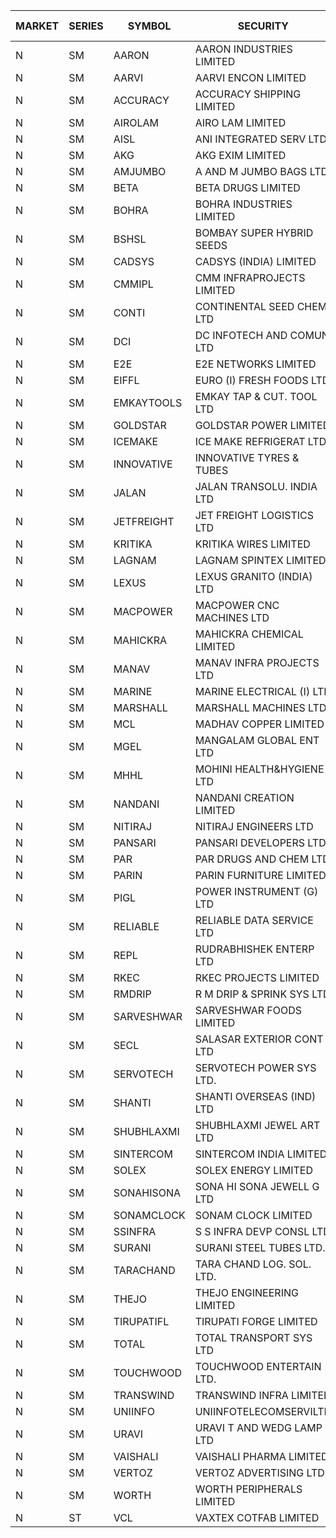 


| MARKET | SERIES | SYMBOL | SECURITY | PREV CL PR | OPEN PRICE | HIGH PRICE | LOW PRICE | CLOSE PRICE | NET TRDVAL | NET TRDQTY | CORP IND | HI 52 WK | LO 52 WK |
| ----- | ----- | ----- | ----- | ----- | ----- | ----- | ----- | ----- | ----- | ----- | ----- | ----- | ----- |
| N | SM | AARON | AARON INDUSTRIES LIMITED | 48.00 | 47.50 | 47.50 | 47.50 | 47.50 | 156750.00 | 3300 |  | 53.50 | 39.00 |
| N | SM | AARVI | AARVI ENCON LIMITED | 27.50 | 27.50 | 27.50 | 27.50 | 27.50 | 55000.00 | 2000 |  | 50.05 | 27.00 |
| N | SM | ACCURACY | ACCURACY SHIPPING LIMITED | 22.85 | 22.85 | 22.85 | 22.20 | 22.70 | 1676240.00 | 73600 |  | 87.00 | 22.15 |
| N | SM | AIROLAM | AIRO LAM LIMITED | 25.05 | 25.30 | 25.30 | 24.00 | 24.00 | 295950.00 | 12000 |  | 37.95 | 20.15 |
| N | SM | AISL | ANI INTEGRATED SERV LTD. | 24.95 | 26.15 | 26.15 | 26.15 | 26.15 | 31380.00 | 1200 |  | 79.00 | 21.00 |
| N | SM | AKG | AKG EXIM LIMITED | 34.90 | 34.00 | 34.00 | 34.00 | 34.00 | 136000.00 | 4000 |  | 37.00 | 30.00 |
| N | SM | AMJUMBO | A AND M JUMBO BAGS LTD | 9.65 | 9.20 | 10.10 | 9.20 | 10.10 | 536800.00 | 56000 |  | 71.45 | 7.80 |
| N | SM | BETA | BETA DRUGS LIMITED | 66.75 | 67.00 | 67.00 | 66.05 | 66.05 | 106440.00 | 1600 |  | 124.00 | 57.60 |
| N | SM | BOHRA | BOHRA INDUSTRIES LIMITED | 1.85 | 1.80 | 1.80 | 1.80 | 1.80 | 43200.00 | 24000 |  | 25.15 | 1.80 |
| N | SM | BSHSL | BOMBAY SUPER HYBRID SEEDS | 110.00 | 110.00 | 110.50 | 110.00 | 110.50 | 264600.00 | 2400 |  | 149.00 | 107.00 |
| N | SM | CADSYS | CADSYS (INDIA) LIMITED | 37.25 | 35.40 | 35.40 | 35.40 | 35.40 | 141600.00 | 4000 |  | 63.45 | 34.20 |
| N | SM | CMMIPL | CMM INFRAPROJECTS LIMITED | 3.80 | 3.95 | 3.95 | 3.95 | 3.95 | 11850.00 | 3000 |  | 10.50 | 2.45 |
| N | SM | CONTI | CONTINENTAL SEED CHEM LTD | 41.10 | 42.00 | 42.20 | 41.75 | 42.00 | 9078800.00 | 216000 |  | 42.20 | 11.85 |
| N | SM | DCI | DC INFOTECH AND COMUN LTD | 45.30 | 45.30 | 45.30 | 45.25 | 45.25 | 1357650.00 | 30000 |  | 45.35 | 45.20 |
| N | SM | E2E | E2E NETWORKS LIMITED | 20.85 | 21.85 | 21.85 | 21.85 | 21.85 | 43700.00 | 2000 |  | 57.00 | 18.70 |
| N | SM | EIFFL | EURO (I) FRESH FOODS LTD | 114.00 | 113.70 | 113.80 | 113.70 | 113.80 | 455040.00 | 4000 |  | 131.00 | 81.00 |
| N | SM | EMKAYTOOLS | EMKAY TAP & CUT. TOOL LTD | 99.00 | 103.90 | 103.90 | 103.90 | 103.90 | 62340.00 | 600 |  | 198.55 | 92.00 |
| N | SM | GOLDSTAR | GOLDSTAR POWER LIMITED | 25.05 | 25.10 | 25.10 | 25.10 | 25.10 | 301200.00 | 12000 |  | 29.80 | 23.05 |
| N | SM | ICEMAKE | ICE MAKE REFRIGERAT LTD | 55.95 | 54.70 | 54.80 | 54.70 | 54.80 | 657200.00 | 12000 |  | 89.75 | 52.00 |
| N | SM | INNOVATIVE | INNOVATIVE TYRES & TUBES | 11.20 | 11.45 | 11.45 | 11.45 | 11.45 | 34350.00 | 3000 |  | 26.00 | 11.20 |
| N | SM | JALAN | JALAN TRANSOLU. INDIA LTD | 3.05 | 3.20 | 3.20 | 3.20 | 3.20 | 9600.00 | 3000 |  | 21.00 | 2.85 |
| N | SM | JETFREIGHT | JET FREIGHT LOGISTICS LTD | 15.40 | 16.15 | 16.15 | 16.15 | 16.15 | 64600.00 | 4000 |  | 26.00 | 15.40 |
| N | SM | KRITIKA | KRITIKA WIRES LIMITED | 32.00 | 33.00 | 33.50 | 33.00 | 33.50 | 1198000.00 | 36000 |  | 42.50 | 32.00 |
| N | SM | LAGNAM | LAGNAM SPINTEX LIMITED | 10.50 | 10.00 | 10.00 | 10.00 | 10.00 | 30000.00 | 3000 |  | 19.35 | 10.00 |
| N | SM | LEXUS | LEXUS GRANITO (INDIA) LTD | 9.10 | 8.80 | 8.80 | 8.65 | 8.75 | 34900.00 | 4000 |  | 38.70 | 8.30 |
| N | SM | MACPOWER | MACPOWER CNC MACHINES LTD | 62.20 | 65.30 | 65.30 | 65.30 | 65.30 | 97950.00 | 1500 |  | 164.20 | 51.00 |
| N | SM | MAHICKRA | MAHICKRA CHEMICAL LIMITED | 92.60 | 92.00 | 92.95 | 91.00 | 91.30 | 2474400.00 | 27000 |  | 93.50 | 37.20 |
| N | SM | MANAV | MANAV INFRA PROJECTS LTD | 4.65 | 4.50 | 4.50 | 4.50 | 4.50 | 18000.00 | 4000 |  | 6.90 | 4.40 |
| N | SM | MARINE | MARINE ELECTRICAL (I) LTD | 104.80 | 105.00 | 105.00 | 99.00 | 99.00 | 1422300.00 | 14000 |  | 123.00 | 83.50 |
| N | SM | MARSHALL | MARSHALL MACHINES LTD | 15.70 | 15.75 | 15.75 | 15.75 | 15.75 | 47250.00 | 3000 |  | 36.00 | 13.10 |
| N | SM | MCL | MADHAV COPPER LIMITED | 111.65 | 110.00 | 113.95 | 107.00 | 107.10 | 1580700.00 | 14400 |  | 358.00 | 102.15 |
| N | SM | MGEL | MANGALAM GLOBAL ENT LTD | 52.80 | 52.80 | 52.80 | 52.80 | 52.80 | 528000.00 | 10000 |  | 54.00 | 51.05 |
| N | SM | MHHL | MOHINI HEALTH&HYGIENE LTD | 15.90 | 16.65 | 16.65 | 16.65 | 16.65 | 49950.00 | 3000 |  | 35.90 | 13.85 |
| N | SM | NANDANI | NANDANI CREATION LIMITED | 6.45 | 6.45 | 6.50 | 6.45 | 6.50 | 129500.00 | 20000 |  | 55.50 | 5.50 |
| N | SM | NITIRAJ | NITIRAJ ENGINEERS LTD | 65.00 | 64.00 | 64.00 | 64.00 | 64.00 | 96000.00 | 1500 |  | 106.40 | 35.00 |
| N | SM | PANSARI | PANSARI DEVELOPERS LTD. | 22.20 | 23.10 | 23.10 | 22.80 | 22.95 | 5233500.00 | 228000 |  | 34.00 | 20.50 |
| N | SM | PAR | PAR DRUGS AND CHEM LTD | 38.50 | 37.20 | 38.00 | 37.20 | 38.00 | 150400.00 | 4000 |  | 56.00 | 37.20 |
| N | SM | PARIN | PARIN FURNITURE LIMITED | 53.00 | 53.00 | 63.50 | 53.00 | 63.50 | 559000.00 | 10000 |  | 72.90 | 53.00 |
| N | SM | PIGL | POWER INSTRUMENT (G) LTD | 7.70 | 8.05 | 8.05 | 8.05 | 8.05 | 32200.00 | 4000 |  | 21.95 | 7.70 |
| N | SM | RELIABLE | RELIABLE DATA SERVICE LTD | 32.50 | 33.80 | 33.80 | 33.80 | 33.80 | 81120.00 | 2400 |  | 62.50 | 23.80 |
| N | SM | REPL | RUDRABHISHEK ENTERP LTD | 33.45 | 34.75 | 35.10 | 33.00 | 35.10 | 716550.00 | 21000 |  | 47.50 | 20.60 |
| N | SM | RKEC | RKEC PROJECTS LIMITED | 54.00 | 56.00 | 56.00 | 56.00 | 56.00 | 56000.00 | 1000 |  | 68.00 | 35.00 |
| N | SM | RMDRIP | R M DRIP & SPRINK SYS LTD | 16.80 | 17.50 | 17.50 | 17.50 | 17.50 | 35000.00 | 2000 |  | 56.50 | 13.00 |
| N | SM | SARVESHWAR | SARVESHWAR FOODS LIMITED | 17.35 | 17.40 | 17.40 | 17.40 | 17.40 | 139200.00 | 8000 |  | 43.85 | 16.60 |
| N | SM | SECL | SALASAR EXTERIOR CONT LTD | 47.00 | 45.00 | 45.00 | 45.00 | 45.00 | 135000.00 | 3000 |  | 62.25 | 38.50 |
| N | SM | SERVOTECH | SERVOTECH POWER SYS LTD. | 7.00 | 7.20 | 7.20 | 7.00 | 7.00 | 56800.00 | 8000 |  | 26.75 | 7.00 |
| N | SM | SHANTI | SHANTI OVERSEAS (IND) LTD | 20.25 | 20.25 | 20.25 | 20.25 | 20.25 | 91125.00 | 4500 |  | 38.00 | 20.00 |
| N | SM | SHUBHLAXMI | SHUBHLAXMI JEWEL ART LTD | 41.00 | 43.05 | 43.05 | 43.05 | 43.05 | 43050.00 | 1000 |  | 209.50 | 35.00 |
| N | SM | SINTERCOM | SINTERCOM INDIA LIMITED | 73.00 | 73.95 | 73.95 | 73.95 | 73.95 | 147900.00 | 2000 |  | 78.50 | 56.00 |
| N | SM | SOLEX | SOLEX ENERGY LIMITED | 32.00 | 31.95 | 31.95 | 31.95 | 31.95 | 63900.00 | 2000 |  | 35.80 | 20.00 |
| N | SM | SONAHISONA | SONA HI SONA JEWELL G LTD | 10.65 | 10.05 | 10.60 | 10.05 | 10.60 | 3121000.00 | 310000 |  | 11.10 | 9.70 |
| N | SM | SONAMCLOCK | SONAM CLOCK LIMITED | 38.60 | 37.50 | 37.50 | 37.50 | 37.50 | 450000.00 | 12000 |  | 41.95 | 36.90 |
| N | SM | SSINFRA | S S INFRA DEVP CONSL LTD | 10.50 | 10.00 | 10.45 | 10.00 | 10.30 | 151950.00 | 15000 |  | 19.35 | 8.80 |
| N | SM | SURANI | SURANI STEEL TUBES LTD. | 30.00 | 29.20 | 29.30 | 29.20 | 29.30 | 117000.00 | 4000 |  | 60.00 | 29.20 |
| N | SM | TARACHAND | TARA CHAND LOG. SOL. LTD. | 39.85 | 36.30 | 39.80 | 36.30 | 38.05 | 152200.00 | 4000 |  | 43.75 | 25.55 |
| N | SM | THEJO | THEJO ENGINEERING LIMITED | 495.00 | 480.00 | 480.00 | 480.00 | 480.00 | 192000.00 | 400 |  | 600.00 | 470.25 |
| N | SM | TIRUPATIFL | TIRUPATI FORGE LIMITED | 28.50 | 28.55 | 28.55 | 28.55 | 28.55 | 182720.00 | 6400 |  | 51.00 | 25.55 |
| N | SM | TOTAL | TOTAL TRANSPORT SYS LTD | 42.70 | 42.70 | 44.80 | 42.70 | 44.80 | 655500.00 | 15000 |  | 45.60 | 25.00 |
| N | SM | TOUCHWOOD | TOUCHWOOD ENTERTAIN LTD. | 92.90 | 88.30 | 88.30 | 88.30 | 88.30 | 331125.00 | 3750 |  | 131.50 | 39.00 |
| N | SM | TRANSWIND | TRANSWIND INFRA LIMITED | 3.85 | 4.00 | 4.00 | 4.00 | 4.00 | 16000.00 | 4000 |  | 12.60 | 3.20 |
| N | SM | UNIINFO | UNIINFOTELECOMSERVILTD | 28.90 | 28.00 | 29.45 | 28.00 | 29.25 | 407700.00 | 14000 |  | 44.80 | 16.40 |
| N | SM | URAVI | URAVI T AND WEDG LAMP LTD | 100.10 | 100.65 | 101.70 | 100.65 | 101.70 | 364500.00 | 3600 |  | 120.50 | 91.00 |
| N | SM | VAISHALI | VAISHALI PHARMA LIMITED | 40.40 | 42.35 | 42.40 | 42.35 | 42.40 | 216960.00 | 5120 |  | 48.50 | 24.20 |
| N | SM | VERTOZ | VERTOZ ADVERTISING LTD | 78.30 | 81.00 | 81.00 | 78.50 | 79.35 | 571200.00 | 7200 |  | 211.00 | 77.10 |
| N | SM | WORTH | WORTH PERIPHERALS LIMITED | 46.00 | 45.00 | 46.00 | 45.00 | 46.00 | 273000.00 | 6000 |  | 76.00 | 39.00 |
| N | ST | VCL | VAXTEX COTFAB LIMITED | 24.00 | 24.10 | 25.00 | 23.30 | 24.80 | 9676200.00 | 396000 |  | 25.00 | 23.30 |



